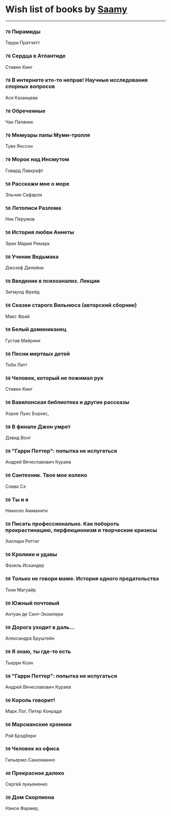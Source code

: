 # Wish list of books by [Saamy](http://vk.com/id115226508)
---

### `70` Пирамиды
Терри Пратчетт

### `70` Сердца в Атлантиде
Стивен Кинг

### `70` В интернете кто-то неправ! Научные исследования спорных вопросов
Ася Казанцева

### `70` Обреченные
Чак Паланик

### `70` Мемуары папы Муми-тролля
Туве Янссон

### `70` Морок над Инсмутом
Говард Лавкрафт

### `50` Расскажи мне о море
Эльчин Сафарли

### `50` Летописи Разлома
Ник Перумов

### `50` История любви Аннеты
Эрих Мария Ремарк

### `50` Ученик Ведьмака
Джозеф Дилейни

### `50` Введение в психоанализ. Лекции
Зигмунд Фрейд

### `50` Сказки старого Вильнюса (авторский сборник)
Макс Фрай

### `50` Белый доминиканец
Густав Майринк

### `50` Песни мертвых детей
Тоби Литт

### `50` Человек, который не пожимал рук
Стивен Кинг

### `50` Вавилонская библиотека и другие рассказы
Хорхе Луис Борхес,

### `50` В финале Джон умрет
Дэвид Вонг

### `50` "Гарри Поттер": попытка не испугаться
Андрей Вячеславович Кураев

### `50` Сантехник. Твое мое колено
Слава Сэ

### `50` Ты и я
Никколо Амманити

### `50` Писать профессионально. Как побороть прокрастинацию, перфекционизм и творческие кризисы
Хиллари Реттиг

### `50` Кролики и удавы
Фазиль Искандер

### `50` Только не говори маме. История одного предательства
Тони Магуайр

### `50` Южный почтовый
Антуан де Сент-Экзюпери

### `50` Дорога уходит в даль…
Александра Бруштейн

### `50` Я знаю, ты где-то есть
Тьерри Коэн

### `50` "Гарри Поттер": попытка не испугаться
Андрей Вячеславович Кураев

### `50` Король говорит!
Марк Лог, Питер Конради

### `50` Марсианские хроники
Рэй Брэдбери

### `50` Человек из офиса
Гильермо Саккоманно

### `40` Прекрасное далеко
Сергей лукьяненко

### `30` Дом Скорпиона
Нэнси Фармер,

